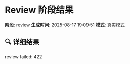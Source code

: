 # Review 阶段结果

**阶段**: review
**生成时间**: 2025-08-17 19:09:51
**模式**: 真实模式

## 🔍 详细结果

review failed: 422